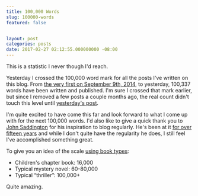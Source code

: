 ```yaml
---
title: 100,000 Words
slug: 100000-words
featured: false


layout: post
categories: posts
date: 2017-02-27 02:12:55.000000000 -08:00
---
```


This is a statistic I never though I'd reach.

Yesterday I crossed the 100,000 word mark for all the posts I've written on this blog. From [the very first on September 9th, 2014](https://johnathan.org/posts/2014/09/create-a-photograph.html), to yesterday, 100,337 words have been written and published. I'm sure I crossed that mark earlier, but since I removed a few posts a couple months ago, the real count didn't touch this level until [yesterday's post](https://johnathan.org/posts/2017/02/special-snowflakes.html).

I'm quite excited to have come this far and look forward to what I come up with for the next 100,000 words. I'd also like to give a quick thank you to [John Saddington](http://john.do) for his inspiration to blog regularly. He's been at it [for over fifteen years](https://john.do/every-single-day/) and while I don't quite have the regularity he does, I still feel I've accomplished something great.

To give you an idea of the scale [using book types](https://en.wikipedia.org/wiki/Word_count):

- Children's chapter book: 16,000
- Typical mystery novel: 60-80,000
- Typical “thriller”: 100,000+

Quite amazing.

